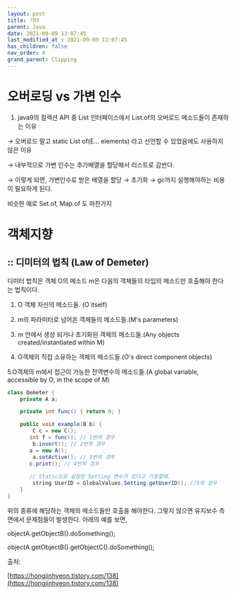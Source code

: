 ```yaml
---
layout: post
title: 기타
parent: Java
date: 2021-09-09 13:07:45
last_modified_at : 2021-09-09 13:07:45
has_children: false
nav_order: 4
grand_parent: Clipping
---
```


# 오버로딩 vs 가변 인수

1. java9의 컬렉션 API 중 List 인터페이스에서 List.of의 오버로드 메소드들이 존재하는 이유

→ 오버로드 말고 static <E> List<E> of(E... elements) 라고 선언할 수 있었음에도 사용하지 않은 이유

→ 내부적으로 가변 인수는 추가배열을 할당해서 리스트로 감싼다. 

→ 이렇게 되면, 가변인수로 받은 배열을 할당 → 초기화 → gc까지 실행해야하는 비용이 필요하게 된다.

비슷한 예로 Set.of, Map.of 도 마찬가지

# 객체지향

## :: 디미터의 법칙 (Law of Demeter)

디미터 법칙은 객체 O의 메소드 m은 다음의 객체들의 타입의 메소드만 호출해야 한다는 법칙이다.

1. O 객체 자신의 메소드들. (O itself)

2. m의 파라미터로 넘어온 객체들의 메소드들.(M's parameters)

3. m 안에서 생성 되거나 초기화된 객체의 메소드들.(Any objects created/instantiated within M)

4. O객체의 직접 소유하는 객체의 메소드들.(O's direct component objects)

5.O객체의 m에서 접근이 가능한 전역변수의 메소드들.(A global variable, accessible by O, in the scope of M)

```java
class Demeter {
    private A a;

    private int func() { return 0; }

    public void example(B b) {
        C c = new C();
       int f = func(); // 1번의 경우
        b.invert(); // 2번의 경우
       a = new A();
        a.setActive(); // 3번의 경우
       c.print(); // 4번의 경우
 
       // Static으로 설정된 Setting 변수가 있다고 가정할때.
        string UserID = GlobalValues.Setting.getUserID(); //5의 경우
    }
}
```

위의 종류에 해당하는 객체의 메소드들만 호출을 해야한다. 그렇지 않으면 유지보수 측면에서 문제점들이 발생한다. 아래의 예를 보면,

objectA.getObjectB().doSomething();

objectA.getObjectB().getObjectC().doSomething();

출처:

[https://hongjinhyeon.tistory.com/138](https://hongjinhyeon.tistory.com/138)